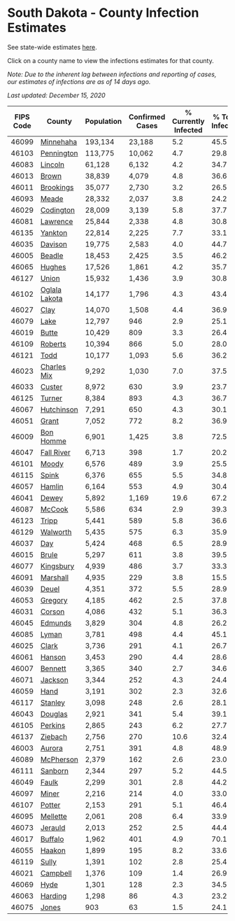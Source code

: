 # South Dakota - County Infection Estimates

See state-wide estimates [here](/infections/us-sd).

Click on a county name to view the infections estimates for that county.

*Note: Due to the inherent lag between infections and reporting of cases, our estimates of infections are as of 14 days ago.*

*Last updated: December 15, 2020*

|   FIPS Code |                         County |   Population |   Confirmed Cases |   % Currently Infected |   % Total Infected |
|-------------|--------------------------------|--------------|-------------------|------------------------|--------------------|
|       46099 |         [Minnehaha](minnehaha) |      193,134 |            23,188 |                    5.2 |               45.5 |
|       46103 |       [Pennington](pennington) |      113,775 |            10,062 |                    4.7 |               29.8 |
|       46083 |             [Lincoln](lincoln) |       61,128 |             6,132 |                    4.2 |               34.7 |
|       46013 |                 [Brown](brown) |       38,839 |             4,079 |                    4.8 |               36.6 |
|       46011 |         [Brookings](brookings) |       35,077 |             2,730 |                    3.2 |               26.5 |
|       46093 |                 [Meade](meade) |       28,332 |             2,037 |                    3.8 |               24.2 |
|       46029 |         [Codington](codington) |       28,009 |             3,139 |                    5.8 |               37.7 |
|       46081 |           [Lawrence](lawrence) |       25,844 |             2,338 |                    4.8 |               30.8 |
|       46135 |             [Yankton](yankton) |       22,814 |             2,225 |                    7.7 |               33.1 |
|       46035 |             [Davison](davison) |       19,775 |             2,583 |                    4.0 |               44.7 |
|       46005 |               [Beadle](beadle) |       18,453 |             2,425 |                    3.5 |               46.2 |
|       46065 |               [Hughes](hughes) |       17,526 |             1,861 |                    4.2 |               35.7 |
|       46127 |                 [Union](union) |       15,932 |             1,436 |                    3.9 |               30.8 |
|       46102 | [Oglala Lakota](oglala-lakota) |       14,177 |             1,796 |                    4.3 |               43.4 |
|       46027 |                   [Clay](clay) |       14,070 |             1,508 |                    4.4 |               36.9 |
|       46079 |                   [Lake](lake) |       12,797 |               946 |                    2.9 |               25.1 |
|       46019 |                 [Butte](butte) |       10,429 |               809 |                    3.3 |               26.4 |
|       46109 |             [Roberts](roberts) |       10,394 |               866 |                    5.0 |               28.0 |
|       46121 |                   [Todd](todd) |       10,177 |             1,093 |                    5.6 |               36.2 |
|       46023 |     [Charles Mix](charles-mix) |        9,292 |             1,030 |                    7.0 |               37.5 |
|       46033 |               [Custer](custer) |        8,972 |               630 |                    3.9 |               23.7 |
|       46125 |               [Turner](turner) |        8,384 |               893 |                    4.3 |               36.7 |
|       46067 |       [Hutchinson](hutchinson) |        7,291 |               650 |                    4.3 |               30.1 |
|       46051 |                 [Grant](grant) |        7,052 |               772 |                    8.2 |               36.9 |
|       46009 |         [Bon Homme](bon-homme) |        6,901 |             1,425 |                    3.8 |               72.5 |
|       46047 |       [Fall River](fall-river) |        6,713 |               398 |                    1.7 |               20.2 |
|       46101 |                 [Moody](moody) |        6,576 |               489 |                    3.9 |               25.5 |
|       46115 |                 [Spink](spink) |        6,376 |               655 |                    5.5 |               34.8 |
|       46057 |               [Hamlin](hamlin) |        6,164 |               553 |                    4.9 |               30.4 |
|       46041 |                 [Dewey](dewey) |        5,892 |             1,169 |                   19.6 |               67.2 |
|       46087 |               [McCook](mccook) |        5,586 |               634 |                    2.9 |               39.3 |
|       46123 |                 [Tripp](tripp) |        5,441 |               589 |                    5.8 |               36.6 |
|       46129 |           [Walworth](walworth) |        5,435 |               575 |                    6.3 |               35.9 |
|       46037 |                     [Day](day) |        5,424 |               468 |                    6.5 |               28.9 |
|       46015 |                 [Brule](brule) |        5,297 |               611 |                    3.8 |               39.5 |
|       46077 |         [Kingsbury](kingsbury) |        4,939 |               486 |                    3.7 |               33.3 |
|       46091 |           [Marshall](marshall) |        4,935 |               229 |                    3.8 |               15.5 |
|       46039 |                 [Deuel](deuel) |        4,351 |               372 |                    5.5 |               28.9 |
|       46053 |             [Gregory](gregory) |        4,185 |               462 |                    2.5 |               37.8 |
|       46031 |               [Corson](corson) |        4,086 |               432 |                    5.1 |               36.3 |
|       46045 |             [Edmunds](edmunds) |        3,829 |               304 |                    4.8 |               26.2 |
|       46085 |                 [Lyman](lyman) |        3,781 |               498 |                    4.4 |               45.1 |
|       46025 |                 [Clark](clark) |        3,736 |               291 |                    4.1 |               26.7 |
|       46061 |               [Hanson](hanson) |        3,453 |               290 |                    4.4 |               28.6 |
|       46007 |             [Bennett](bennett) |        3,365 |               340 |                    2.7 |               34.6 |
|       46071 |             [Jackson](jackson) |        3,344 |               252 |                    4.3 |               24.4 |
|       46059 |                   [Hand](hand) |        3,191 |               302 |                    2.3 |               32.6 |
|       46117 |             [Stanley](stanley) |        3,098 |               248 |                    2.6 |               28.1 |
|       46043 |             [Douglas](douglas) |        2,921 |               341 |                    5.4 |               39.1 |
|       46105 |             [Perkins](perkins) |        2,865 |               243 |                    6.2 |               27.7 |
|       46137 |             [Ziebach](ziebach) |        2,756 |               270 |                   10.6 |               32.4 |
|       46003 |               [Aurora](aurora) |        2,751 |               391 |                    4.8 |               48.9 |
|       46089 |         [McPherson](mcpherson) |        2,379 |               162 |                    2.6 |               23.0 |
|       46111 |             [Sanborn](sanborn) |        2,344 |               297 |                    5.2 |               44.5 |
|       46049 |                 [Faulk](faulk) |        2,299 |               301 |                    2.8 |               44.2 |
|       46097 |                 [Miner](miner) |        2,216 |               214 |                    4.0 |               33.0 |
|       46107 |               [Potter](potter) |        2,153 |               291 |                    5.1 |               46.4 |
|       46095 |           [Mellette](mellette) |        2,061 |               208 |                    6.4 |               33.9 |
|       46073 |             [Jerauld](jerauld) |        2,013 |               252 |                    2.5 |               44.4 |
|       46017 |             [Buffalo](buffalo) |        1,962 |               401 |                    4.9 |               70.1 |
|       46055 |               [Haakon](haakon) |        1,899 |               195 |                    8.2 |               33.6 |
|       46119 |                 [Sully](sully) |        1,391 |               102 |                    2.8 |               25.4 |
|       46021 |           [Campbell](campbell) |        1,376 |               109 |                    1.4 |               26.9 |
|       46069 |                   [Hyde](hyde) |        1,301 |               128 |                    2.3 |               34.5 |
|       46063 |             [Harding](harding) |        1,298 |                86 |                    4.3 |               23.2 |
|       46075 |                 [Jones](jones) |          903 |                63 |                    1.5 |               24.1 |